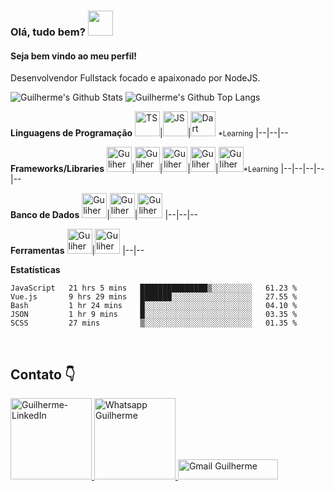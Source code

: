 ### Olá, tudo bem? <img src="https://c.tenor.com/Wx9IEmZZXSoAAAAi/hi.gif" width="40" />


#### Seja bem vindo ao meu perfil!

Desenvolvendor Fullstack focado e apaixonado por NodeJS.

<div style="display: inline-block">
	<img heigth="180em" alt="Guilherme's Github Stats" src="https://github-readme-stats.vercel.app/api?username=guilhermeais&show_icons=true&hide_border=true" ></img>
	<img heigth="180em" alt="Guilherme's Github Top Langs" src="https://github-readme-stats.vercel.app/api/top-langs/?username=guilhermeais&layout=compact" ></img>
</div>

**Linguagens de Programação**
<img  alt="TS" title="TypeScript" width="40px"  src="https://cdn.jsdelivr.net/gh/devicons/devicon/icons/typescript/typescript-original.svg" />|<img alt="JS" title="JavaScript" width="40px" src="https://cdn.jsdelivr.net/gh/devicons/devicon/icons/javascript/javascript-original.svg">|<img alt="Dart" title="Dart" width="40px" src="https://cdn.jsdelivr.net/gh/devicons/devicon/icons/dart/dart-original.svg" /> <small>*Learning</small>
|--|--|--

**Frameworks/Libraries**
<img  alt="Guliherme-vueJS" title="Vue"  width="40px" src="https://cdn.jsdelivr.net/gh/devicons/devicon/icons/vuejs/vuejs-original.svg" />|<img title="AdonisJS" alt="Guliherme-adonis" width="40px" src="https://cdn.jsdelivr.net/gh/devicons/devicon/icons/adonisjs/adonisjs-original.svg" />|<img title="ExpressJS" alt="Guliherme-Express"  width="40px"  src="https://cdn.jsdelivr.net/gh/devicons/devicon/icons/express/express-original.svg" />|<img  alt="Guliherme-bootstrap" width="40px" title="Bootstrap" src="https://cdn.jsdelivr.net/gh/devicons/devicon/icons/bootstrap/bootstrap-plain.svg" />|<img alt="Guliherme-flutter" width="40px" title="Flutter"  src="https://cdn.jsdelivr.net/gh/devicons/devicon/icons/flutter/flutter-original.svg" /><small>*Learning</small>
|--|--|--|--|--

**Banco de Dados**
<img alt="Guliherme-MySQL" title="MySQL" width="40px"  src="https://cdn.jsdelivr.net/gh/devicons/devicon/icons/mysql/mysql-original.svg" />|<img alt="Guliherme-PostgresSQL" title="PostgresSQL"  width="40px" src="https://cdn.jsdelivr.net/gh/devicons/devicon/icons/postgresql/postgresql-original.svg" />|<img title="MongoDB" alt="Guliherme-MongoDB"  width="40px"  src="https://cdn.jsdelivr.net/gh/devicons/devicon/icons/mongodb/mongodb-original.svg" />
|--|--|--

**Ferramentas**
<img alt="Guliherme-VsCODE"  width="40px" title="Visual Studio Code" src="https://cdn.jsdelivr.net/gh/devicons/devicon/icons/vscode/vscode-original.svg" />|<img  alt="Guliherme-Git" title="Git"  width="40px" src="https://cdn.jsdelivr.net/gh/devicons/devicon/icons/git/git-original.svg" />
|--|--

**Estatísticas**
<!--START_SECTION:waka-->
```text
JavaScript   21 hrs 5 mins   ███████████████▒░░░░░░░░░   61.23 % 
Vue.js       9 hrs 29 mins   ███████░░░░░░░░░░░░░░░░░░   27.55 % 
Bash         1 hr 24 mins    █░░░░░░░░░░░░░░░░░░░░░░░░   04.10 % 
JSON         1 hr 9 mins     █░░░░░░░░░░░░░░░░░░░░░░░░   03.35 % 
SCSS         27 mins         ▒░░░░░░░░░░░░░░░░░░░░░░░░   01.35 % 
```
<!--END_SECTION:waka-->

<br/>

## Contato 👇
<a target="_blank" href="https://www.linkedin.com/in/dev-guilherme-ais/" >
	<img src="https://img.shields.io/badge/LinkedIn-0077B5?style=for-the-badge&logo=linkedin&logoColor=white" alt="Guilherme-LinkedIn" title="LinkedIn Guilherme" width="130" />
</a>

<a target="_blank" href="https://api.whatsapp.com/send/?phone=16993299116&text=Ol%C3%A1,%20Guliherme&app_absent=0" >
	<img src="https://img.shields.io/badge/WhatsApp-25D366?style=for-the-badge&logo=whatsapp&logoColor=white" title="Whatsapp Guilherme" width="130" />
</a>

<a target="_blank" href="mailto:guilhermeteixeiraais@gmail.com" >
	<img src="https://img.shields.io/badge/Gmail-D14836?style=for-the-badge&logo=gmail&logoColor=white" title="Gmail Guilherme" width="160" height="32" />
</a>

